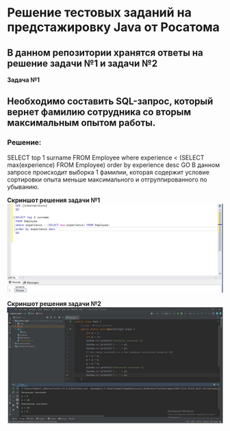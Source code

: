 # Решение тестовых заданий на предстажировку Java от Росатома

## В данном репозитории хранятся ответы на решение задачи №1 и задачи №2
**Задача №1** 

## Необходимо составить SQL-запрос, который вернет фамилию сотрудника со вторым максимальным опытом работы.
### Решение:

SELECT top 1 surname
FROM Employee
    where experience < (SELECT max(experience) FROM Employee)
	order by experience desc
GO
В данном запросе происходит выборка 1 фамилии, которая содержит условие сортировки опыта меньше максимального и отгруппированного по убыванию.

**Скриншот решения задачи №1**
![скрин решение 1 задачи](https://github.com/TamaraT565/RA_Task_1_and_2/blob/master/решение1.jpg)

**Скриншот решения задачи №2**
![скрин решение 2 задачи](https://github.com/TamaraT565/RA_Task_1_and_2/blob/master/решение2.jpg)
